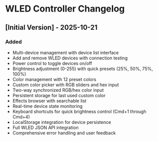 # WLED Controller Changelog

## [Initial Version] - 2025-10-21

### Added

- Multi-device management with device list interface
- Add and remove WLED devices with connection testing
- Power control to toggle devices on/off
- Brightness adjustment (0-255) with quick presets (25%, 50%, 75%, 100%)
- Color management with 12 preset colors
- Custom color picker with RGB sliders and hex input
- Two-way synchronized RGB/hex color input
- Persistent storage for last used custom color
- Effects browser with searchable list
- Real-time device state monitoring
- Keyboard shortcuts for quick brightness control (Cmd+1 through Cmd+4)
- LocalStorage integration for device persistence
- Full WLED JSON API integration
- Comprehensive error handling and user feedback

